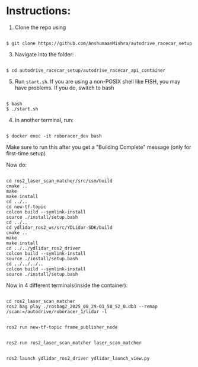 # Instructions:
1. Clone the repo using
```

$ git clone https://github.com/AnshumaanMishra/autodrive_racecar_setup

```
3. Navigate into the folder:
```

$ cd autodrive_racecar_setup/autodrive_racecar_api_container

```
5. Run `start.sh`. If you are using a non-POSIX shell like FISH, you may have problems. If you do, switch to bash
```

$ bash
$ ./start.sh

```
4. In another terminal, run:
```

$ docker exec -it roboracer_dev bash

```
Make sure to run this after you get a "Building Complete" message (only for first-time setup)


Now do: 
```

cd ros2_laser_scan_matcher/src/csm/build
cmake ..
make
make install
cd ../..
cd new-tf-topic
colcon build --symlink-install
source ./install/setup.bash
cd ../..
cd ydlidar_ros2_ws/src/YDLidar-SDK/build
cmake ..
make
make install
cd ../../ydlidar_ros2_driver
colcon build --symlink-install
source ./install/setup.bash
cd ../../../..
colcon build --symlink-install
source ./install/setup.bash

```

Now in 4 different terminals(inside the container):
```

cd ros2_laser_scan_matcher
ros2 bag play ./rosbag2_2025_08_29-01_58_52_0.db3 --remap /scan:=/autodrive/roboracer_1/lidar -l

```
```

ros2 run new-tf-topic frame_publisher_node

```
```

ros2 run ros2_laser_scan_matcher laser_scan_matcher

```
```

ros2 launch ydlidar_ros2_driver ydlidar_launch_view.py

```

